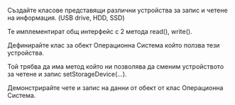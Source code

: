 Създайте класове представящи различни устройства за запис и четене на информация. (USB drive, HDD, SSD)  

Те имплементират общ интерфейс с 2 метода read(), write(). 

Дефинирайте клас за обект Операционна Система който ползва тези устройства. 

Той трябва да има метод който ни позволява да сменим устройството за четене и запис setStorageDevice(...). 

Демонстрирайте чете и запис на данни от обект от клас Операционна Система.